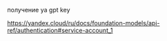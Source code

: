 

получение ya gpt key

https://yandex.cloud/ru/docs/foundation-models/api-ref/authentication#service-account_1